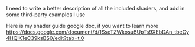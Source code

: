 I need to write a better description of all the included shaders, and add in some third-party examples I use

Here is my shader guide google doc, if you want to learn more
https://docs.google.com/document/d/1SseTZWkosuBUpTs9XEbDAn_tbeCy4HQiK1eC39ksBS0/edit?tab=t.0
